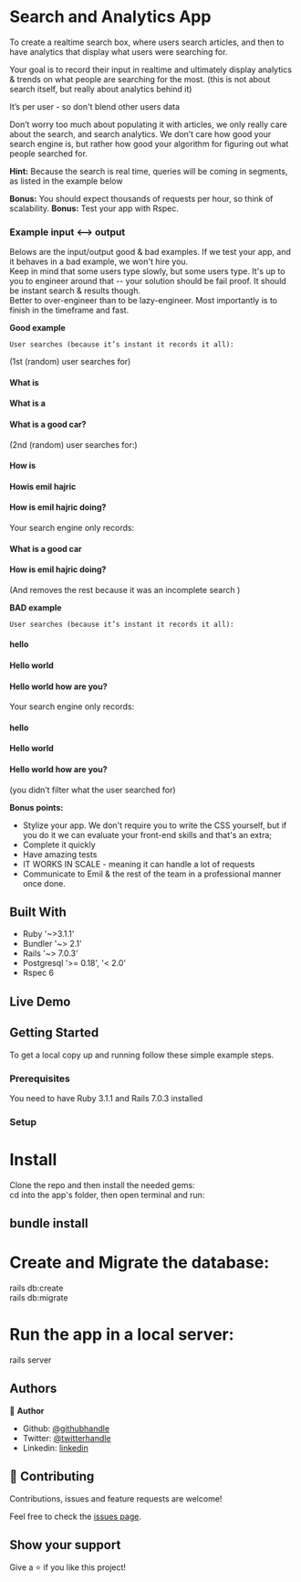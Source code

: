 # Search and Analytics App

To create a realtime search box, where users search articles, and then to have analytics that display what users were searching for. 

Your goal is to record their input in realtime and ultimately display analytics & trends on what people are searching for the most. (this is not about search itself, but really about analytics behind it)

It’s per user - so don't blend other users data

Don’t worry too much about populating it with articles, we only really care about the search, and search analytics. We don’t care how good your search engine is, but rather how good your algorithm for figuring out what people searched for. 

<strong>Hint:</strong> Because the search is real time, queries will be coming in segments, as listed in the example below

<strong>Bonus:</strong> You should expect thousands of requests per hour, so think of scalability. 
<strong>Bonus:</strong> Test your app with Rspec.

### Example input <--> output
Belows are the input/output good & bad examples. 
If we test your app, and it behaves in a bad example, we won't hire you.  
Keep in mind that some users type slowly, but some users type. It's up to you to engineer around that -- your solution should be fail proof.
It should be instant search & results though.   
Better to over-engineer than to be lazy-engineer. Most importantly is to finish in the timeframe and fast. 

<strong>Good example</strong>

	User searches (because it’s instant it records it all):

(1st (random) user searches for)
#### What is 
#### What is a 
#### What is a good car?  

(2nd (random) user searches for:)
#### How is
#### Howis emil hajric 
#### How is emil hajric doing?  

Your search engine only records: 
#### What is a good car
#### How is emil hajric doing? 
(And removes the rest because it was an incomplete search )


<strong>BAD example</strong>

	User searches (because it’s instant it records it all):
#### hello
#### Hello world
#### Hello world how are you?

Your search engine only records: 
#### hello 
#### Hello world 
#### Hello world how are you?
(you didn’t filter what the user searched for)


<strong>Bonus points:</strong>
<ul>
  <li>Stylize your app. We don't require you to write the CSS yourself, but if you do it we can evaluate your front-end skills and that's an extra;</li>
  <li>Complete it quickly</li>
  <li>Have amazing tests </li>
  <li>IT WORKS IN SCALE - meaning it can handle a lot of requests</li>
  <li>Communicate to Emil & the rest of the team in a professional manner once done.</li>
</ul>

## Built With

- Ruby '~>3.1.1'
- Bundler '~> 2.1'
- Rails '~> 7.0.3'
- Postgresql '>= 0.18', '< 2.0'
- Rspec 6

## Live Demo


## Getting Started

To get a local copy up and running follow these simple example steps.

### Prerequisites
You need to have Ruby 3.1.1 and Rails 7.0.3 installed


### Setup

# Install
Clone the repo and then install the needed gems:<br />
 cd into the app's folder, then open terminal and run: <br />
 ## bundle install

 # Create and Migrate the database:

 rails db:create <br />
 rails db:migrate

 # Run the app in a local server:

 rails server


## Authors

👤 **Author**

- Github: [@githubhandle](https://github.com/emmanuelkamala)
- Twitter: [@twitterhandle](https://twitter.com/ejkamala)
- Linkedin: [linkedin](https://linkedin.com/emmanuelkamala)

## 🤝 Contributing

Contributions, issues and feature requests are welcome!

Feel free to check the [issues page](issues/).

## Show your support

Give a ⭐️ if you like this project!

